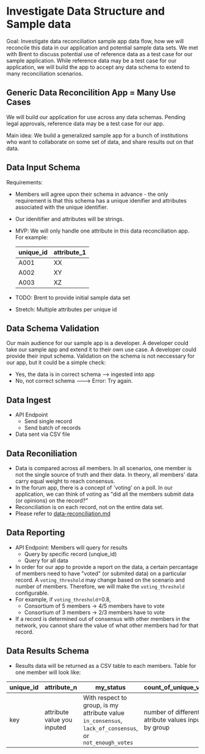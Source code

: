 # Investigate Data Structure and Sample data

Goal: Investigate data reconciliation sample app data flow, how we will reconcile this data in our application and potential sample data sets. We met with Brent to discuss potential use of reference data as a test case for our sample application. While reference data may be a test case for our application, we will build the app to accept any data schema to extend to many reconciliation scenarios.

## Generic Data Reconcilition App = Many Use Cases

We will build our application for use across any data schemas. Pending legal approvals, reference data may be a test case for our app.

Main idea: We build a generalized sample app for a bunch of institutions who want to collaborate on some set of data, and share results out on that data.

## Data Input Schema

Requirements:

- Members will agree upon their schema in advance - the only requirement is that this schema has a unique idenifier and attributes associated with the unique identifier.
- Our idenitifier and attributes will be strings.
- MVP: We will only handle one attribute in this data reconciliation app. For example:

  | unique_id | attribute_1 |
  | --------- | ----------- |
  | A001      | XX          |
  | A002      | XY          |
  | A003      | XZ          |

- TODO: Brent to provide initial sample data set
- Stretch: Multiple attributes per unique id

## Data Schema Validation

Our main audience for our sample app is a developer. A developer could take our sample app and extend it to their own use case. A developer could provide their input schema. Validation on the schema is not neccessary for our app, but it could be a simple check:

- Yes, the data is in correct schema --> ingested into app
- No, not correct schema ---> Error: Try again.

## Data Ingest

- API Endpoint
  - Send single record
  - Send batch of records
- Data sent via CSV file

## Data Reconiliation

- Data is compared across all members. In all scenarios, one member is not the single source of truth and their data. In theory, all members' data carry equal weight to reach consensus.
- In the forum app, there is a concept of 'voting' on a poll. In our application, we can think of voting as "did all the members submit data (or opinions) on the record?"
- Reconciliation is on each record, not on the entire data set.
- Please refer to [data-reconciliation.md](./data-reconciliation.md)

## Data Reporting

- API Endpoint: Members will query for results
  - Query by specific record (unqiue_id)
  - Query for all data
- In order for our app to provide a report on the data, a certain percantage of members need to have "voted" (or submited data) on a particular record. A `voting_threshold` may change based on the scenario and number of members. Therefore, we will make the `voting_threshold` configurable.
- For example, if `voting_threshold`=0.8,
  - Consortium of 5 members -> 4/5 members have to vote
  - Consortium of 3 members -> 2/3 members have to vote
- If a record is determined out of consensus with other members in the network, you cannot share the value of what other members had for that record.

## Data Results Schema

- Results data will be returned as a CSV table to each members. Table for one member will look like:

| unique_id | attribute_n                 | my_status                                                                                               | count_of_unique_values                               | members_in_agreement                                              | majority_minority                                                                     |
| --------- | --------------------------- | ------------------------------------------------------------------------------------------------------- | ---------------------------------------------------- | ----------------------------------------------------------------- | ------------------------------------------------------------------------------------- |
| key       | attribute value you inputed | With respect to group, is my attribute value `in_consensus`, `lack_of_consensus`, or `not_enough_votes` | number of different atribute values inputed by group | number of members who agree with the attribute value you provided | are you in the majority or minority with the value provided? (`majority`, `minority`) |
